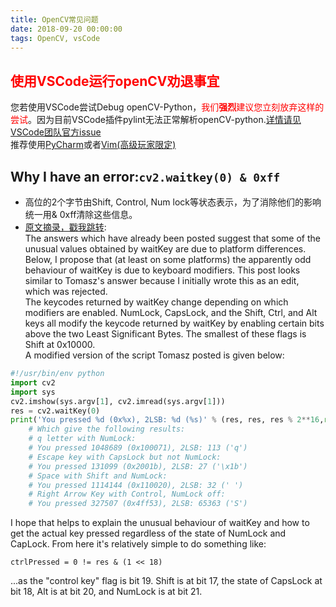 ```yaml
---
title: OpenCV常见问题
date: 2018-09-20 00:00:00
tags: OpenCV, vsCode
---
```


 ## <font color=red>**使用VSCode运行openCV劝退事宜**</font>
 您若使用VSCode尝试Debug openCV-Python，<font color=red>我们**强烈**建议您立刻放弃这样的尝试</font>。因为目前VSCode插件pylint无法正常解析openCV-python.[详情请见VSCode团队官方issue](https://github.com/Microsoft/vscode/issues/46798)\
推荐使用[PyCharm](https://www.jetbrains.com/pycharm/)或者[Vim(高级玩家限定)](https://www.vim.org/)

 ## Why I have an error:`cv2.waitkey(0) & 0xff`
 * 高位的2个字节由Shift, Control, Num lock等状态表示，为了消除他们的影响统一用& 0xff清除这些信息。
* [原文摘录，戳我跳转](https://stackoverflow.com/questions/35372700/whats-0xff-for-in-cv2-waitkey1):\
The answers which have already been posted suggest that some of the unusual values obtained by waitKey are due to platform differences. Below, I propose that (at least on some platforms) the apparently odd behaviour of waitKey is due to keyboard modifiers. This post looks similar to Tomasz's answer because I initially wrote this as an edit, which was rejected.\
The keycodes returned by waitKey change depending on which modifiers are enabled. NumLock, CapsLock, and the Shift, Ctrl, and Alt keys all modify the keycode returned by waitKey by enabling certain bits above the two Least Significant Bytes. The smallest of these flags is Shift at 0x10000.\
 A modified version of the script Tomasz posted is given below:
``` py
#!/usr/bin/env python
import cv2
import sys
cv2.imshow(sys.argv[1], cv2.imread(sys.argv[1]))
res = cv2.waitKey(0)
print('You pressed %d (0x%x), 2LSB: %d (%s)' % (res, res, res % 2**16,repr(chr(res%256)) if res%256 < 128 else '?'))
    # Which give the following results:
    # q letter with NumLock:
    # You pressed 1048689 (0x100071), 2LSB: 113 ('q')
    # Escape key with CapsLock but not NumLock:
    # You pressed 131099 (0x2001b), 2LSB: 27 ('\x1b')
    # Space with Shift and NumLock:
    # You pressed 1114144 (0x110020), 2LSB: 32 (' ')
    # Right Arrow Key with Control, NumLock off:
    # You pressed 327507 (0x4ff53), 2LSB: 65363 ('S')
```
 I hope that helps to explain the unusual behaviour of waitKey and how to get the actual key pressed regardless of the state of NumLock and CapLock. From here it's relatively simple to do something like:
 ```
 ctrlPressed = 0 != res & (1 << 18)
```
 ...as the "control key" flag is bit 19. Shift is at bit 17, the state of CapsLock at bit 18, Alt is at bit 20, and NumLock is at bit 21.
